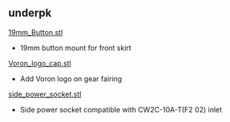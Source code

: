 ## underpk

[19mm_Button.stl](https://github.com/underpk/Voron-2/tree/master/Mods/underpk)
- 19mm button mount for front skirt

[Voron_logo_cap.stl](https://github.com/underpk/Voron-2/tree/master/Mods/underpk)
- Add Voron logo on gear fairing

[side_power_socket.stl](https://github.com/underpk/Voron-2/tree/master/Mods/underpk)
- Side power socket compatible with CW2C-10A-T(F2 02) inlet
